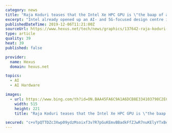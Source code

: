 ```yaml
---
category: news
title: "Raja Koduri teases that the Intel Xe HPC GPU is \"the baap of all\""
excerpt: "Intel already opened up an AI- and 5G-focused design centre in Bangalore last month ... With the Xe HP, one must assume he is talking about the high performance data centre optimised version of the Xe GPU. Unfortunately he doesn't elaborate on what particular \"significant milestone,\" has been crossed this week. Already, in October, we learned ..."
publishedDateTime: 2019-12-06T11:21:00Z
sourceUrl: https://www.hexus.net/tech/news/graphics/137642-raja-koduri-teases-intel-xe-hpc-gpu-the-baap-all/
type: article
quality: 39
heat: 39
published: false

provider:
  name: Hexus
  domain: hexus.net

topics:
  - AI
  - AI Hardware

images:
  - url: https://www.bing.com/th?id=ON.BAA45FA6C9A1A6DCB8E334103798C2EC
    width: 515
    height: 221
    title: "Raja Koduri teases that the Intel Xe HPC GPU is \"the baap of all\""

secured: "c+vTpQTTDZc3Xwp09ydzMsoixf3v7R7pGuKEmvBBadkFfZJwR7nuKElyYTxBecnpUkla8ijycB/4CTV9nyu/q6gqRROp7gAzozWeMQxvR7rimUIi2zAx8LSdXNc1qa86bZTZt024qOP4RJ2hPx5MV25zdAZS5FgIs2nLvCaY4f3qaMDcrT5qgSamFJHL7K3SLpMMVJQfkzoGMPKwrI4SsPS7qByUBxo1Pec+z1rSUW/0Pz08KyGHJpO91V0an5+eXHmRTbS3TSiQ2YVa2VMMrw==;a3Ead0f3dIoNqf27LeJw1A=="
---
```


